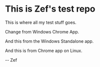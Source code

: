 This is Zef's test repo
=======================
This is where all my test stuff goes.

Change from Windows Chrome App.

And this from the Windows Standalone app.

And this is from Chrome app on Linux.

-- Zef

